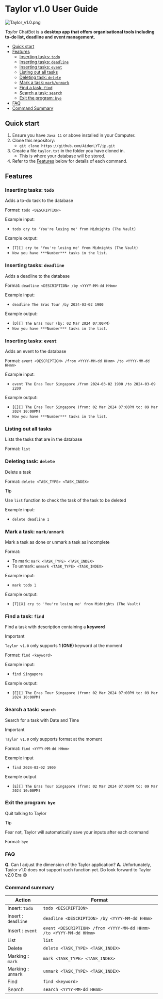 # Taylor v1.0 User Guide

![Taylor_v1.0.png](product_example.png)

*Taylor* ChatBot is a **desktop app that offers organisational tools including to-do list,
deadline and event management.** 

- [Quick start](#quick-start)
- [Features](#features)
    - [Inserting tasks: `todo`](#inserting-tasks-todo)
    - [Inserting tasks: `deadline`](#inserting-tasks-deadline)
    - [Inserting tasks: `event`](#inserting-tasks-event)
    - [Listing out all tasks](#listing-out-all-tasks)
    - [Deleting task: `delete`](#deleting-task-delete)
    - [Mark a task: `mark/unmark`](#mark-a-task-markunmark)
    - [Find a task: `find`](#find-a-task-find)
    - [Search a task: `search`](#search-a-task-search)
    - [Exit the program: `bye`](#exit-the-program-bye)
- [FAQ](#FAQ)
- [Command Summary](#command-summary)


## Quick start
1. Ensure you have `Java 11` or above installed in your Computer.
2. Clone this repository:
   - `git clone https://github.com/AidenLYT/ip.git` 
3. Create a file `taylor.txt` in the folder you have cloned in.
   - This is where your database will be stored.
4. Refer to the [Features](#Features) below for details of each command.

## Features
### Inserting tasks: `todo`
Adds a to-do task to the database

Format: `todo <DESCRIPTION>`

Example input:
- `todo cry to 'You're losing me' from Midnights (The Vault)`

Example output:
- `[T][] cry to 'You're losing me' from Midnights (The Vault)`
- `Now you have ***Number*** tasks in the list.`

### Inserting tasks: `deadline`
Adds a deadline to the database

Format: `deadline <DESCRIPTION> /by <YYYY-MM-dd HHmm>`

Example input:
- `deadline The Eras Tour /by 2024-03-02 1900`

Example output:
- `[D][] The Eras Tour (by: 02 Mar 2024 07:00PM)`
- `Now you have ***Number*** tasks in the list.`

### Inserting tasks: `event`
Adds an event to the database

Format: `event <DESCRIPTION> /from <YYYY-MM-dd HHmm> /to <YYYY-MM-dd HHmm>`

Example input:
- `event The Eras Tour Singapore /from 2024-03-02 1900 /to 2024-03-09 2200`

Example output:
- `[E][] The Eras Tour Singapore (from: 02 Mar 2024 07:00PM to: 09 Mar 2024 10:00PM)`
- `Now you have ***Number*** tasks in the list.`

### Listing out all tasks
Lists the tasks that are in the database

Format: `list`

### Deleting task: `delete`
Delete a task

Format: `delete <TASK_TYPE> <TASK_INDEX>`

> [!TIP]
> Use `list` function to check the task of the task to be deleted

Example input:
- `delete deadline 1`

### Mark a task: `mark/unmark`
Mark a task as done or unmark a task as incomplete

Format: 
- To mark: `mark <TASK_TYPE> <TASK_INDEX>`
- To unmark: `unmark <TASK_TYPE> <TASK_INDEX>`

Example input:
- `mark todo 1`

Example output:
- `[T][X] cry to 'You're losing me' from Midnights (The Vault)`

### Find a task: `find`
Find a task with description containing a **keyword**

> [!IMPORTANT]
> `Taylor v1.0` only supports **1 (ONE)** keyword at the moment

Format: `find <keyword>`

Example input:
- `find Singapore`

Example output:
- `[E][] The Eras Tour Singapore (from: 02 Mar 2024 07:00PM to: 09 Mar 2024 10:00PM)`

### Search a task: `search`
Search for a task with Date and Time

> [!IMPORTANT]
> `Taylor v1.0` only supports <YYYY-MM-dd HHmm> format at the moment

Format: `find <YYYY-MM-dd HHmm>`

Example input
- `find 2024-03-02 1900`

Example output
- `[E][] The Eras Tour Singapore (from: 02 Mar 2024 07:00PM to: 09 Mar 2024 10:00PM)`

### Exit the program: `bye`
Quit talking to Taylor

> [!TIP]
> Fear not, Taylor will automatically save your inputs after each command

Format: `bye`

### FAQ
**Q.** Can I adjust the dimension of the Taylor application?
**A.** Unfortunately, Taylor v1.0 does not support such function yet. 
Do look forward to Taylor v2.0 Era :smile:

### Command summary
| Action              | Format                                                              |
|---------------------|---------------------------------------------------------------------|
| Insert: `todo`      | `todo <DESCRIPTION>`                                                |
| Insert : `deadline` | `deadline <DESCRIPTION> /by <YYYY-MM-dd HHmm>`                      |
| Insert : `event`    | `event <DESCRIPTION> /from <YYYY-MM-dd HHmm> /to <YYYY-MM-dd HHmm>` |
| List                | `list`                                                              |
| Delete              | `delete <TASK_TYPE> <TASK_INDEX>`                                   |
| Marking : `mark`    | `mark <TASK_TYPE> <TASK_INDEX>`                                     | 
| Marking : `unmark`  | `unmark <TASK_TYPE> <TASK_INDEX>`                                   |
| Find                | `find <keyword>`                                                    |
| Search              | `search <YYYY-MM-dd HHmm>`                                          |





